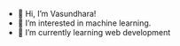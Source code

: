- 👋 Hi, I’m Vasundhara!
- 👀 I’m interested in machine learning.
- 🌱 I’m currently learning web development

<!---
vasundhara1302/vasundhara1302 is a ✨ special ✨ repository because its `README.md` (this file) appears on your GitHub profile.
You can click the Preview link to take a look at your changes.
--->
